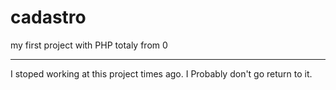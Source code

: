 # cadastro
my first project with PHP totaly from 0 

***
I stoped working at this project times ago. I Probably don't go return to it.


